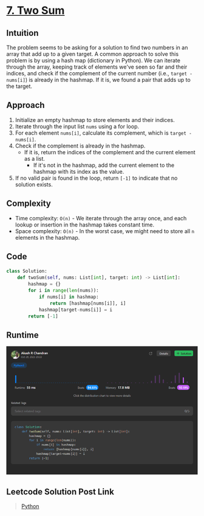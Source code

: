 # [7. Two Sum](https://leetcode.com/problems/two-sum/)

## Intuition
The problem seems to be asking for a solution to find two numbers in an array that add up to a given target. A common approach to solve this problem is by using a hash map (dictionary in Python). We can iterate through the array, keeping track of elements we've seen so far and their indices, and check if the complement of the current number (i.e., `target - nums[i]`) is already in the hashmap. If it is, we found a pair that adds up to the target.

## Approach
1. Initialize an empty hashmap to store elements and their indices.
2. Iterate through the input list `nums` using a for loop.
3. For each element `nums[i]`, calculate its complement, which is `target - nums[i]`.
4. Check if the complement is already in the hashmap.
   - If it is, return the indices of the complement and the current element as a list.
      - If it's not in the hashmap, add the current element to the hashmap with its index as the value.
5. If no valid pair is found in the loop, return `[-1]` to indicate that no solution exists.

## Complexity
- Time complexity: `O(n)` - We iterate through the array once, and each lookup or insertion in the hashmap takes constant time.
- Space complexity: `O(n)` - In the worst case, we might need to store all `n` elements in the hashmap.
## Code
```python
class Solution:
    def twoSum(self, nums: List[int], target: int) -> List[int]:
        hashmap = {}
        for i in range(len(nums)):
            if nums[i] in hashmap:
                return [hashmap[nums[i]], i]
            hashmap[target-nums[i]] = i
        return [-1]
```

## Runtime
![Solution](image.png)


## Leetcode Solution Post Link
> [Python](https://leetcode.com/problems/two-sum/solutions/4222916/easy-python-hashmap-solution-beats-94-93/)